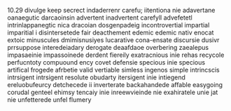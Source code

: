 10.29 divulge keep secrect indaderrenr carefu; iitentiona nie adavertane oanaegutic darcaoinsin advertent inadvertent carefyll advefetetl intrinlappanegtic nica dracoian dosgenpadeig incontrovertial impartial imparitial i disintersetede fair deacthement edemic edemic nativ enocat extoic minuscules dmimisnusiyes lucarative cona-ensate discursie dusivr prrsuppose interedeiadary derogate deaafdaoe overbering zaealepus impasaeinie impassoinede derdent fiereily exatracnious inie rehas recycole perfucntoty compuound ency covet defensie specious inie specious artifical frogede afrbetie valid vertiable simless ingenos simple intrincscis intrsigent intrsigent resolute obudarty itersigent inie intiegend ereluobufeurcy detchecede ii inverterate backahandede affable easygoing corudal genteel ehimsy tencaiy  inie inreewvieinde nie exahiratele unie jat nie unfetterede unfel flumery 